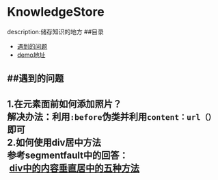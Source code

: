 # KnowledgeStore
description:储存知识的地方
##目录
  * [遇到的问题](遇到的问题)
  * [demo地址](demo地址)

##遇到的问题
-----------
1.在元素面前如何添加照片？  
  解决办法：利用`:before`伪类并利用`content：url（）`即可  
2.如何使用div居中方法  
  参考**segmentfault**中的回答：  
  [div中的内容垂直居中的五种方法](https://segmentfault.com/a/1190000003745881)  
------------

